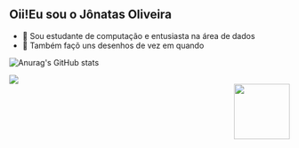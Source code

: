 ## Oii!Eu sou o Jônatas Oliveira 

- 🌱 Sou estudante de computação e entusiasta na área de dados
- 🌱 Também façõ uns desenhos de vez em quando

![Anurag's GitHub stats](https://github-readme-stats.vercel.app/api?username=Jonatas-G-Oliveira&show_icons=true&theme=dracula)

<img src="https://cdn.jsdelivr.net/gh/devicons/devicon@latest/icons/python/python-plain.svg" />


<div align ="right">
<img src="https://github.com/Jonatas-G-Oliveira/Jonatas-G-Oliveira/assets/130922069/2deb736d-2a7f-4f5f-a8bd-89d8b8eecefb" width =" 100px"/>
</div>

